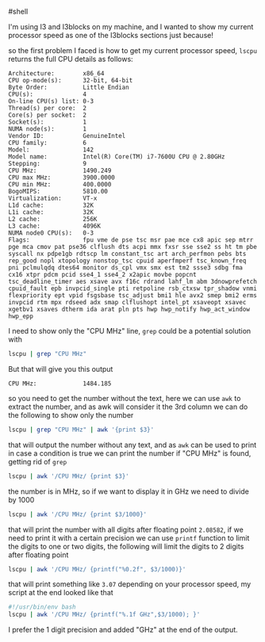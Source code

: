#shell

I'm using I3 and I3blocks on my machine, and I wanted to show my current processor speed as one of the I3blocks sections just because!

so the first problem I faced is how to get my current processor speed, `lscpu` returns the full CPU details as follows:

```
Architecture:        x86_64
CPU op-mode(s):      32-bit, 64-bit
Byte Order:          Little Endian
CPU(s):              4
On-line CPU(s) list: 0-3
Thread(s) per core:  2
Core(s) per socket:  2
Socket(s):           1
NUMA node(s):        1
Vendor ID:           GenuineIntel
CPU family:          6
Model:               142
Model name:          Intel(R) Core(TM) i7-7600U CPU @ 2.80GHz
Stepping:            9
CPU MHz:             1490.249
CPU max MHz:         3900.0000
CPU min MHz:         400.0000
BogoMIPS:            5810.00
Virtualization:      VT-x
L1d cache:           32K
L1i cache:           32K
L2 cache:            256K
L3 cache:            4096K
NUMA node0 CPU(s):   0-3
Flags:               fpu vme de pse tsc msr pae mce cx8 apic sep mtrr pge mca cmov pat pse36 clflush dts acpi mmx fxsr sse sse2 ss ht tm pbe syscall nx pdpe1gb rdtscp lm constant_tsc art arch_perfmon pebs bts rep_good nopl xtopology nonstop_tsc cpuid aperfmperf tsc_known_freq pni pclmulqdq dtes64 monitor ds_cpl vmx smx est tm2 ssse3 sdbg fma cx16 xtpr pdcm pcid sse4_1 sse4_2 x2apic movbe popcnt tsc_deadline_timer aes xsave avx f16c rdrand lahf_lm abm 3dnowprefetch cpuid_fault epb invpcid_single pti retpoline rsb_ctxsw tpr_shadow vnmi flexpriority ept vpid fsgsbase tsc_adjust bmi1 hle avx2 smep bmi2 erms invpcid rtm mpx rdseed adx smap clflushopt intel_pt xsaveopt xsavec xgetbv1 xsaves dtherm ida arat pln pts hwp hwp_notify hwp_act_window hwp_epp
```

I need to show only the "CPU MHz" line, `grep` could be a potential solution
with

```bash
lscpu | grep "CPU MHz"
```

But that will give you this output

```
CPU MHz:             1484.185
```

so you need to get the number without the text, here we can use `awk` to extract the number, and as awk will consider it the 3rd column we can do the following to show only the number

```bash
lscpu | grep "CPU MHz" | awk '{print $3}'
```

that will output the number without any text, and as `awk` can be used to print in case a condition is true we can print the number if "CPU MHz" is found, getting rid of `grep`

```bash
lscpu | awk '/CPU MHz/ {print $3}'
```

the number is in MHz, so if we want to display it in GHz we need to divide by
1000

```bash
lscpu | awk '/CPU MHz/ {print $3/1000}'
```

that will print the number with all digits after floating point `2.08582`, if we need to print it with a certain precision we can use `printf` function to limit the digits to one or two digits, the following will limit the digits to 2 digits after floating point

```bash
lscpu | awk '/CPU MHz/ {printf("%0.2f", $3/1000)}'
```

that will print something like `3.07` depending on your processor speed, my script at the end looked like that

```bash
#!/usr/bin/env bash
lscpu | awk '/CPU MHz/ {printf("%.1f GHz",$3/1000); }'
```

I prefer the 1 digit precision and added "GHz" at the end of the output.
